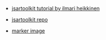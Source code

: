 * [jsartoolkit tutorial by ilmari heikkinen](html5rocks.com/en/tutorials/webgl/jsartoolkit_webrtc/)
* [jsartoolkit repo](https://github.com/kig/JSARToolKit/)

* [marker image](http://jeromeetienne.github.com/tquery.jsartoolkit/marker/)